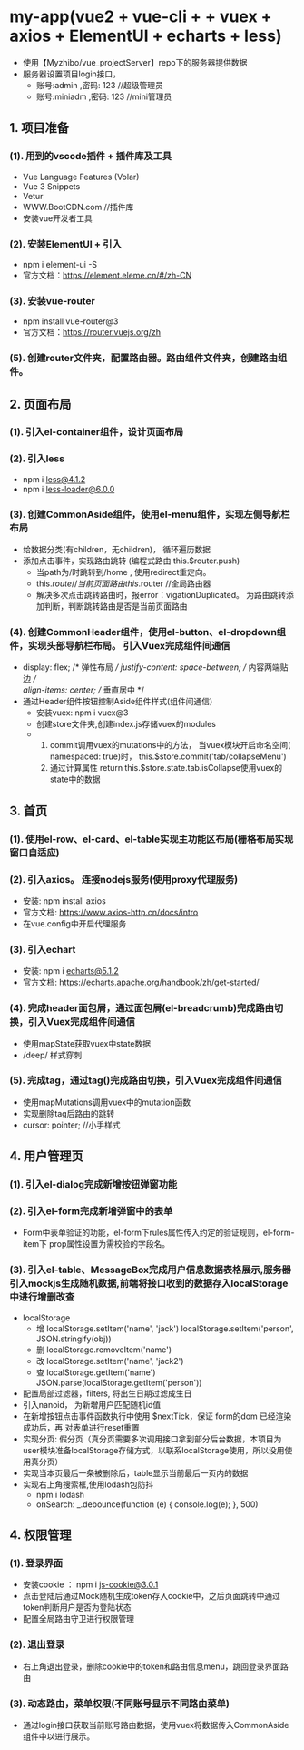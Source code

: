 # my-app(vue2 + vue-cli + + vuex + axios + ElementUI + echarts + less)
-    使用【Myzhibo/vue_projectServer】repo下的服务器提供数据
-    服务器设置项目login接口，
     -    账号:admin ,密码: 123         //超级管理员
     -    账号:miniadm ,密码: 123       //mini管理员

## 1. 项目准备
### (1). 用到的vscode插件 + 插件库及工具
-   Vue Language Features (Volar)
-   Vue 3 Snippets
-   Vetur
-   WWW.BootCDN.com     //插件库
-   安装vue开发者工具
### (2). 安装ElementUI + 引入
-   npm i element-ui -S
-   官方文档：https://element.eleme.cn/#/zh-CN
### (3). 安装vue-router
-   npm install vue-router@3
-   官方文档：https://router.vuejs.org/zh
### (5). 创建router文件夹，配置路由器。路由组件文件夹，创建路由组件。

## 2. 页面布局
### (1). 引入el-container组件，设计页面布局
### (2). 引入less
-   npm i less@4.1.2 
-   npm i less-loader@6.0.0
### (3). 创建CommonAside组件，使用el-menu组件，实现左侧导航栏布局
-   给数据分类(有children，无children)， 循环遍历数据
-   添加点击事件，实现路由跳转 (编程式路由 this.$router.push)
    -    当path为/时跳转到/home , 使用redirect重定向。
    -    this.$route   //当前页面路由
         this.$router  //全局路由器
    -    解决多次点击跳转路由时，报error：vigationDuplicated。 为路由跳转添加判断，判断跳转路由是否是当前页面路由
### (4). 创建CommonHeader组件，使用el-button、el-dropdown组件，实现头部导航栏布局。 引入Vuex完成组件间通信
-    display: flex;                       /* 弹性布局 */
     justify-content: space-between;      /* 内容两端贴边 */   
     align-items: center;                 /* 垂直居中 */
-    通过Header组件按钮控制Aside组件样式(组件间通信)
     -    安装vuex:   npm i vuex@3
     -    创建store文件夹,创建index.js存储vuex的modules
     -    1. commit调用vuex的mutations中的方法， 当vuex模块开启命名空间(  namespaced: true)时， this.$store.commit('tab/collapseMenu')
          2. 通过计算属性 return this.$store.state.tab.isCollapse使用vuex的state中的数据
          
## 3. 首页
### (1). 使用el-row、el-card、el-table实现主功能区布局(栅格布局实现窗口自适应)
### (2). 引入axios。 连接nodejs服务(使用proxy代理服务)
-    安装: npm install axios
-    官方文档: https://www.axios-http.cn/docs/intro
-    在vue.config中开启代理服务
### (3). 引入echart
-    安装: npm i echarts@5.1.2
-    官方文档: https://echarts.apache.org/handbook/zh/get-started/
### (4). 完成header面包屑，通过面包屑(el-breadcrumb)完成路由切换，引入Vuex完成组件间通信
-    使用mapState获取vuex中state数据
-    /deep/   样式穿刺
### (5). 完成tag，通过tag()完成路由切换，引入Vuex完成组件间通信
-    使用mapMutations调用vuex中的mutation函数
-    实现删除tag后路由的跳转
-    cursor: pointer;            //小手样式

## 4. 用户管理页
### (1). 引入el-dialog完成新增按钮弹窗功能
### (2). 引入el-form完成新增弹窗中的表单
-    Form中表单验证的功能，el-form下rules属性传入约定的验证规则，el-form-item下 prop属性设置为需校验的字段名。
### (3). 引入el-table、MessageBox完成用户信息数据表格展示,服务器引入mockjs生成随机数据,前端将接口收到的数据存入localStorage中进行增删改查
-    localStorage
     -    增 localStorage.setItem('name', 'jack')
             localStorage.setItem('person', JSON.stringify(obj))
     -    删 localStorage.removeItem('name')
     -    改 localStorage.setItem('name', 'jack2')
     -    查 localStorage.getItem('name')
             JSON.parse(localStorage.getItem('person'))
-    配置局部过滤器，filters, 将出生日期过滤成生日
-    引入nanoid， 为新增用户匹配随机id值
-    在新增按钮点击事件函数执行中使用 $nextTick，保证 form的dom 已经渲染成功后，再 对表单进行reset重置
-    实现分页: 假分页（真分页需要多次调用接口拿到部分后台数据，本项目为user模块准备localStorage存储方式，以联系localStorage使用，所以没用使用真分页）
-    实现当本页最后一条被删除后，table显示当前最后一页内的数据
-    实现右上角搜索框,使用lodash包防抖
     -    npm i lodash
     -    onSearch: _.debounce(function (e)  {
                console.log(e);
          }, 500)

## 4. 权限管理
### (1). 登录界面
-    安装cookie ： npm i js-cookie@3.0.1
-    点击登陆后通过Mock随机生成token存入cookie中，之后页面跳转中通过token判断用户是否为登陆状态
-    配置全局路由守卫进行权限管理
### (2). 退出登录
-    右上角退出登录，删除cookie中的token和路由信息menu，跳回登录界面路由
### (3). 动态路由，菜单权限(不同账号显示不同路由菜单)
-    通过login接口获取当前账号路由数据，使用vuex将数据传入CommonAside组件中以进行展示。

